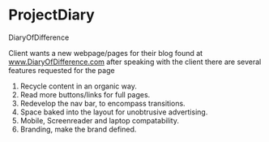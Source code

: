 # ProjectDiary
DiaryOfDifference

Client wants a new webpage/pages for their blog found at www.DiaryOfDifference.com 
after speaking with the client there are several features requested for the page 
<ol>
  <li>Recycle content in an organic way.</li>
  <li>Read more buttons/links for full pages.</li>
  <li>Redevelop the nav bar, to encompass transitions.</li>
  <li>Space baked into the layout for unobtrusive advertising.</li>
  <li>Mobile, Screenreader and laptop compatability.</li>
  <li>Branding, make the brand defined.</li>
 
</ol>
